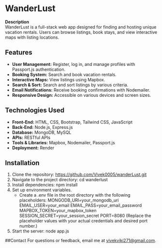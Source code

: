 # WanderLust

**Description**  
WanderLust is a full-stack web app designed for finding and hosting unique vacation rentals. Users can browse listings, book stays, and view interactive maps with listing locations.

## Features

- **User Management:** Register, log in, and manage profiles with Passport.js authentication.
- **Booking System:** Search and book vacation rentals.
- **Interactive Maps:** View listings using Mapbox.
- **Search & Sort:** Search and sort listings by various criteria.
- **Email Notifications:** Receive booking confirmations with Nodemailer.
- **Responsive Design:** Accessible on various devices and screen sizes.

## Technologies Used

- **Front-End:** HTML, CSS, Bootstrap, Tailwind CSS, JavaScript
- **Back-End:** Node.js, Express.js
- **Database:** MongoDB, MySQL
- **APIs:** RESTful APIs
- **Tools & Libraries:** Mapbox, Nodemailer, Passport.js
- **Deployment:** Render

## Installation

1. Clone the repository:
   https://github.com/Vivek0005/wanderLust.git
3. Navigate to the project directory:
   cd wanderlust
4. Install dependencies:
   npm install
5. Set up environment variables.
   - Create a .env file in the root directory with the following placeholders:
  MONGODB_URI=your_mongodb_uri
  EMAIL_USER=your_email
  EMAIL_PASS=your_email_password
  MAPBOX_TOKEN=your_mapbox_token
  SESSION_SECRET=your_session_secret
  PORT=8080
(Replace the placeholder values with your actual credentials and desired port number.)
6. Start the server:
   node app.js

##Contact
For questions or feedback, email me at vivekviki271@gmail.com.
